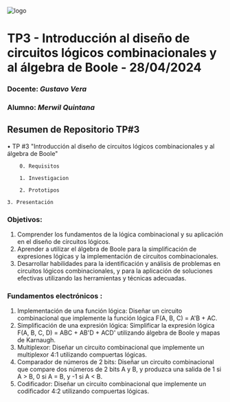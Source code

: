 ![logo](/.IMAGENES/image.png)

# TP3 - Introducción al diseño de circuitos lógicos combinacionales y al álgebra de Boole - 28/04/2024  

###  Docente: *Gustavo Vera*
### Alumno: *Merwil Quintana* 



## Resumen de Repositorio  TP#3  
• TP #3 "Introducción al diseño de circuitos lógicos combinacionales y al álgebra de Boole"  

        0. Requisitos 

        1. Investigacion

        2. Prototipos

	3. Presentación


### Objetivos:
1. Comprender los fundamentos de la lógica combinacional y su aplicación en
el diseño de circuitos lógicos.
2. Aprender a utilizar el álgebra de Boole para la simplificación de expresiones
lógicas y la implementación de circuitos combinacionales.
3. Desarrollar habilidades para la identificación y análisis de problemas en
circuitos lógicos combinacionales, y para la aplicación de soluciones
efectivas utilizando las herramientas y técnicas adecuadas.

### Fundamentos electrónicos :
1. Implementación de una función lógica: Diseñar un circuito combinacional
que implemente la función lógica F(A, B, C) = A'B + AC.
2. Simplificación de una expresión lógica: Simplificar la expresión lógica F(A,
B, C, D) = ABC + AB'D + ACD' utilizando álgebra de Boole y mapas de
Karnaugh.
3. Multiplexor: Diseñar un circuito combinacional que implemente un
multiplexor 4:1 utilizando compuertas lógicas.
4. Comparador de números de 2 bits: Diseñar un circuito combinacional que
compare dos números de 2 bits A y B, y produzca una salida de 1 si A > B,
0 si A = B, y -1 si A < B.
5. Codificador: Diseñar un circuito combinacional que implemente un
codificador 4:2 utilizando compuertas lógicas.
